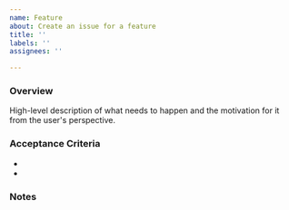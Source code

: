 ```yaml
---
name: Feature
about: Create an issue for a feature
title: ''
labels: ''
assignees: ''

---
```


### Overview
High-level description of what needs to happen and the motivation for it from the user's perspective.

### Acceptance Criteria
*
*

### Notes
